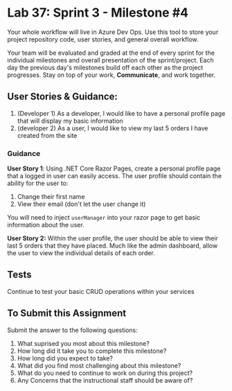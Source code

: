 # Lab 37: Sprint 3 - Milestone #4

Your whole workflow will live in Azure Dev Ops. Use this tool to store your project repository code, user stories, and general overall workflow. 

Your team will be evaluated and graded at the end of every sprint for the individual milestones and overall presentation of the sprint/project. Each day the previous day's milestones build off each other as the project progresses. Stay on top of your work, **Communicate**, and work together.

## User Stories & Guidance:

1. (Developer 1) As a developer, I would like to have a personal profile page that will display my basic information
1. (developer 2) As a user, I would like to view my last 5 orders I have created from the site

### Guidance

**User Story 1**: Using .NET Core Razor Pages, create a personal profile page that a logged in user can easily access. The user profile should 
contain the ability for the user to:
1. Change their first name
1. View their email (don't let the user change it)

You will need to inject `userManager` into your razor page to get basic information about the user.

**User Story 2:** Within the user profile, the user should be able to view their last 5 orders that they have placed. Much like the admin dashboard, allow the user to view the individual details of each order.

## Tests

Continue to test your basic CRUD operations within your services

## To Submit this Assignment

Submit the answer to the following questions:
1. What suprised you most about this milestone?
1. How long did it take you to complete this milestone?
1. How long did you expect to take?
1. What did you find most challenging about this milestone?
1. What do you need to continue to work on during this project?
1. Any Concerns that the instructional staff should be aware of?
